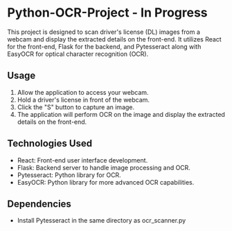 # Python-OCR-Project - In Progress

This project is designed to scan driver's license (DL) images from a webcam and display the extracted details on the front-end. It utilizes React for the front-end, Flask for the backend, and Pytesseract along with EasyOCR for optical character recognition (OCR).

## Usage
1) Allow the application to access your webcam.
2) Hold a driver's license in front of the webcam.
3) Click the "S" button to capture an image.
4) The application will perform OCR on the image and display the extracted details on the front-end.

## Technologies Used
- React: Front-end user interface development.
- Flask: Backend server to handle image processing and OCR.
- Pytesseract: Python library for OCR.
- EasyOCR: Python library for more advanced OCR capabilities.

## Dependencies
- Install Pytesseract in the same directory as ocr_scanner.py
